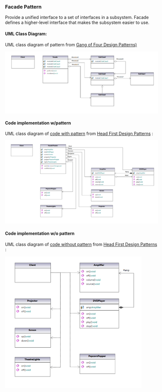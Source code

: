 ### Facade Pattern

Provide a unified interface to a set of interfaces in a subsystem. Facade defines a higher-level interface that makes the subsystem easier to use.

#### UML Class Diagram:

UML class diagram of pattern from  [Gang of Four Design Patterns)](https://www.amazon.com/Design-Patterns-Object-Oriented-Addison-Wesley-Professional-ebook/dp/B000SEIBB8) 

<img src="facade.png" alt="drawing" width="800"/> 

#### Code implementation w/pattern

UML class diagram of [code with pattern](../../app/src/main/java/com/example/gofp/head_first/sol/structural/facade) from [Head First Design Patterns](https://www.amazon.com/Head-First-Design-Patterns-Brain-Friendly/dp/0596007124) :

<img src="facade_sol.png" alt="drawing" width="800"/> 

#### Code implementation w/o pattern

UML class diagram of [code without pattern](../../app/src/main/java/com/example/gofp/head_first/pre/structural/facade) from [Head First Design Patterns](https://www.amazon.com/Head-First-Design-Patterns-Brain-Friendly/dp/0596007124) :

<img src="facade_pre.png" alt="drawing" width="450"/> 